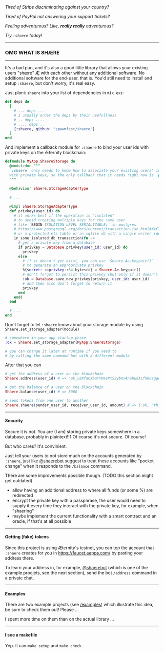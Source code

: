 *Tired of Stripe discriminating against your country?*

*Tired of PayPal not answering your support tickets?*

*Feeling adventurous? Like, **really really** adventurous?*

*Try `:shaere` today!*

---

### OMG WHAT IS SHÆRE

---

It's a bad pun, and it's also a good little library that allows your existing users "shære" [Æ](https://coinmarketcap.com/currencies/aeternity/) with each other without any additional software. No additional software for the end-user, that is. You'd still need to install and setup `:shaere`, but don't worry, it's real easy.

Just plonk `shaere` into your list of dependencies in `mix.exs`:

```elixir
def deps do
  [
    # ... deps ...
    # I usually order the deps by their usefullness
    # .. deps ....
    # .... deps ..
    {:shaere, github: "spawnfest/shaere"}
  ]
end
```

And implement a callback module for `:shaere` to bind your user ids with private keys on the Æternity blockchain:

```elixir
defmodule MyApp.ShaereStorage do
  @moduledoc """
  `:shaere` only needs to know how to associate your existing users' ids
  with private keys, so the only callback that it needs right now is `privkey/1`
  """
  
  @behaviour Shaere.StorageAdapterType
  
  # ...

  @impl Shaere.StorageAdapterType
  def privkey(user_id) do
    # it works best if the operation is "isolated"
    # to avoid creating multiple keys for the same user
    # like `BEGIN ISOLATION LEVEL SERIALIZABLE;` in postgres
    # https://www.postgresql.org/docs/current/transaction-iso.html#XACT-SERIALIZABLE
    # or a protected ets table or an sqlite db with a single writer (default)
    in_some_isolated_db_transaction(fn ->
      # get a private key from a database
      if privkey = Database.privkey(user_id: user_id) do
        privkey
      else
        # if it doesn't yet exist, you can use `Shaere.Ae.keypair()`
        # to generate an approprivate privkey
        %{secret: <<privkey::64-bytes>>} = Shaere.Ae.keypair()
        # don't forget to persist this privkey (but only if it doesn't yet exist)
        :ok = Database.save_new_privkey(privkey, user_id: user_id)
        # and then also don't forget to return it
        privkey
      end
    end)
  end
  
  # ...
end
```

Don't forget to let `:shaere` know about your storage module by using `Shaere.set_storage_adapter(module)`

```elixir
# somewhere in your app startup phase
:ok = Shaere.set_storage_adapter(MyApp.ShaereStorage)

# you can change it later at runtime if you need to 
# by calling the same command but with a different module
```

After that you can

```elixir
# get the address of a user on the blockchain
Shaere.address(user_id) # => "ak_uBXfaCX5uYVMaePtS2ybXv4nahu8ALfmGcsgge9ghrfAHD6Wf"

# get the balance of a user on the blockchain
Shaere.balance(user_id) # => 5000

# send tokens from one user to another
Shaere.shaere(sender_user_id, receiver_user_id, amount) # => {:ok, "th_2A9PibNnDbNDNJ78ZQxMdfXAPP8dZ1XnhiZpJBJSy4aefixtDr"}
```

---

#### Security

Secure it is not. You are (I am) storing private keys somewhere in a database, probably in plaintext!!1 Of course it's not secure. Of course!

But who cares? It's convinient.

Just tell your users to not store much on the accounts generated by `:shaere`,
just like [@shaerebot](https://t.me/shaerebot) suggest to treat these accounts like "pocket change"
when it responds to the `/balance` command.

There are some improvements possible though. (TODO this section might get outdated)

- allow having an additional address to where all funds (or some %) are redirected
- encrypt the private key with a passphrase, the user would need to supply it every time they interact with the private key, for example, when "shaering"
- maybe implement the current functionality with a smart contract and an oracle, if that's at all possible

---

#### Getting (fake) tokens

Since this project is using Æternity's testnet, you can top the account that `:shaere` creates for you in https://faucet.aepps.com/ by pasting your address there.

To learn your address in, for example, [@shaerebot](https://t.me/shaerebot) (which is one of the example procjets, see the next section), send the bot `/address` command in a private chat.

---

#### Examples

There are two example projects (see [/examples](https://github.com/spawnfest/shaere/tree/master/examples)) which illustrate this idea, be sure to check them out! Please ...

I spent more time on them than on the actual library ...

---

#### I see a makefile

Yep. It can `make setup` and `make check`.
